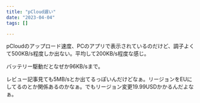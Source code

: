 ```yaml
---
title: "pCloud遅い"
date: "2023-04-04"
tags: []

---
```


pCloudのアップロード速度、PCのアプリで表示されているのだけど、調子よくて500KB/s程度しか出ない。平均して200KB/s程度な感じ。

バッテリー駆動だとなぜか96KB/sまで。

レビュー記事見ても5MB/sとか出てるっぽいんだけどなぁ。リージョンをEUにしてるのとか関係あるのかなぁ。でもリージョン変更19.99USDかかるんだよなぁ。
